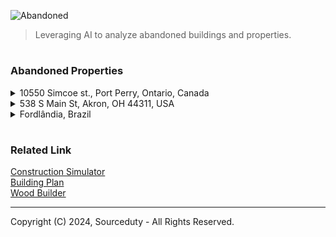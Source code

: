 ![Abandoned](https://github.com/sourceduty/Abandoned_Locations/assets/123030236/ba38924b-f70a-47c9-aa0c-2bda1fae91b1)

> Leveraging AI to analyze abandoned buildings and properties. 

#
### Abandoned Properties

<details><summary>10550 Simcoe st., Port Perry, Ontario, Canada</summary>
<br>

![Abandoned Gas Station](https://github.com/sourceduty/Abandoned_Locations/assets/123030236/ed53f603-efb5-47df-b208-4ff1d6f09fd0)

10550 Simcoe st., Port Perry, Ontario, Canada

```
1. Convenience Store with Gas Station:
   
   - Revitalize the existing structure into a modern convenience store.
   - Add fuel pumps to cater to travelers and locals.
   - Offer a variety of snacks, beverages, and essential items.
   - Include services such as an ATM, lottery tickets, and a small seating area.

2. Community Center:
   
   - Develop a multi-purpose community center.
   - Provide spaces for local events, meetings, and recreational activities.
   - Include a gymnasium, classrooms, and a community kitchen.
   - Offer programs for all age groups, from children to seniors.

3. Cafe or Small Restaurant:
   
   - Open a cozy cafe or a small family restaurant.
   - Use the scenic surroundings to create an inviting outdoor seating area.
   - Serve locally sourced food and beverages.
   - Host events like live music, trivia nights, and community gatherings.

4. Retail Shop:
   
   - Establish a specialty retail shop, such as a local produce market or crafts store.
   - Focus on selling unique, locally made products.
   - Create a space for workshops and demonstrations.
   - Collaborate with local artisans and farmers.

5. Service Station:
    
   - Convert the site into a service station offering car repairs, tire services, and other automotive needs.
   - Include a waiting area with refreshments and Wi-Fi for customers.
   - Offer additional services like car wash and detailing.
   - Provide environmentally friendly options such as recycling oil and batteries.

6. Eco-Friendly Park and Rest Area:
    
   - Transform the space into a small park or rest area with eco-friendly features.
   - Install solar panels and EV charging stations.
   - Landscape with native plants and trees to promote local wildlife.
   - Include picnic areas, walking trails, and informative displays about sustainability.

7. Mixed-Use Development:
    
   - Develop a mixed-use space combining residential units with commercial areas.
   - Design apartments or townhouses with modern amenities.
   - Include commercial spaces for small offices, shops, or cafes on the ground floor.
   - Create a vibrant community hub with shared spaces like gardens and recreational areas.

Steps to Consider Before Development:

   - Conduct a community survey to understand the needs and preferences of local residents.
   - Analyze market demand to ensure the viability of the chosen project.
   - Consult with local authorities for zoning regulations and permits.
   - Develop a detailed business plan and secure necessary funding.
   - Plan for sustainable development practices to minimize environmental impact.
```

<br>
</details>
<details><summary>538 S Main St, Akron, OH 44311, USA</summary>
<br>

![538 S Main St, Akron, OH 44311, USA](https://github.com/sourceduty/Abandoned_Locations/assets/123030236/673377db-e875-4c8c-81ef-614cec992acc)

Deciding what to build to replace an abandoned building involves considering the needs and preferences of the local community, as well as broader urban development goals.

```
Here are some potential options for 538 S Main St, Akron, Ohio:

1. Community Center: A space for local residents to gather, host events, and participate in various programs. This can include a gym, meeting rooms, and spaces for classes or workshops.

2. Mixed-Use Development: Combining residential, commercial, and office spaces can attract a variety of people and businesses, fostering a vibrant neighborhood.

3. Affordable Housing: Addressing housing shortages and providing affordable living options can greatly benefit the community.

4. Green Space or Park: Creating a public park or green space can improve the quality of life, provide recreational opportunities, and enhance the urban environment.

5. Retail and Dining Hub: Developing a space with shops, cafes, and restaurants can stimulate local economy and create a lively social environment.

6. Educational Facility: A school, library, or learning center can serve the community by providing educational resources and opportunities.

7. Health and Wellness Center: A facility offering medical services, fitness classes, and wellness programs can promote health in the community.

8. Cultural or Arts Center: A venue for arts, culture, and performances can enrich the community’s cultural life and attract visitors.

To determine the best option, it would be helpful to:
- Conduct surveys and hold community meetings to gather input from local residents.
- Assess the current and future needs of the area.
- Consider the economic feasibility and potential funding sources.
- Collaborate with city planners, local businesses, and community organizations.
```

Engaging with stakeholders and considering these factors will help ensure that the new development meets the needs and aspirations of the Akron community.

<br>
</details>
<details><summary>Fordlândia, Brazil</summary>
<br>

![Fordlândia, Brazil](https://github.com/sourceduty/Abandoned_Locations/assets/123030236/4aef0861-8ffa-4036-96ce-99696ba0a42d)

Replacing the abandoned property of Fordlândia in Aveiro, State of Pará, Brazil, requires careful consideration of various factors including economic viability, environmental impact, and community benefits.

```
Here are a few suggestions:

1. Eco-tourism Resort:
   - Utilize the unique historical background and the natural surroundings to develop an eco-tourism destination.
   - Activities can include guided tours of the old rubber plantations, bird watching, river tours, and educational programs about the Amazon rainforest.

2. Research and Educational Center:
   - Establish a research center focused on tropical agriculture, sustainable forestry, and biodiversity.
   - Collaborate with universities and research institutions worldwide for programs and studies.

3. Agroforestry Project:
   - Implement an agroforestry system that combines agriculture and forestry to create sustainable land-use practices.
   - Focus on crops like rubber, cocoa, coffee, and native fruits, integrating them with the preservation of native forest areas.

4. Community Development Hub:
   - Develop the area into a community center that includes housing, healthcare, and educational facilities for the local population.
   - Promote sustainable livelihoods through vocational training and small-scale enterprises.

5. Renewable Energy Plant:
   - Utilize the land for a renewable energy project, such as a solar or bioenergy plant.
   - Support the local community with job creation and sustainable energy solutions.

6. Cultural Heritage Site:
   - Preserve the historical buildings and structures, turning Fordlândia into a cultural heritage site.
   - Develop museums, cultural centers, and art spaces to attract tourists and educate people about the region's history.

7. Wildlife Sanctuary:
   - Convert the area into a wildlife sanctuary to protect local flora and fauna.
   - Create programs for conservation, research, and ecotourism to support sustainable development.
```

<br>
</details>

#
### Related Link

[Construction Simulator](https://chat.openai.com/g/g-HJGQpAmKa-construction-simulator)
<br>
[Building Plan](https://chat.openai.com/g/g-csXtuEdzH-building-plan)
<br>
[Wood Builder](https://chat.openai.com/g/g-EFy1XUX9P-wood-builder)

***
Copyright (C) 2024, Sourceduty - All Rights Reserved.

